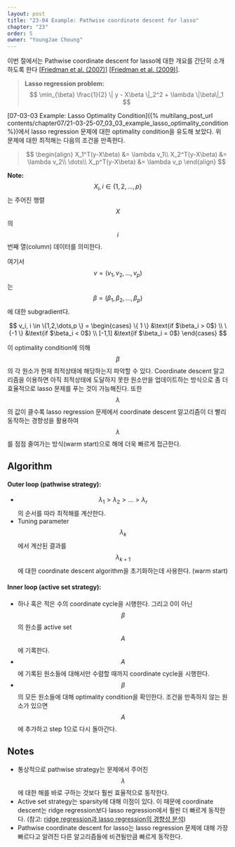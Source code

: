 ```yaml
---
layout: post
title: "23-04 Example: Pathwise coordinate descent for lasso"
chapter: "23"
order: 5
owner: "YoungJae Choung"
---
```


이번 절에서는 Pathwise coordinate descent for lasso에 대한 개요를 간단히 소개하도록 한다 [[Friedman et al. (2007)](https://arxiv.org/pdf/0708.1485.pdf)] [[Friedman et al. (2009)](https://www.jstatsoft.org/article/view/v033i01/v33i01.pdf)]. 

>**Lasso regression problem:**
> $$
> \min_{\beta} \frac{1}{2} \| y - X\beta \|_2^2 + \lambda \|\beta\|_1
> $$

[07-03-03 Example: Lasso Optimality Condition]({% multilang_post_url contents/chapter07/21-03-25-07_03_03_example_lasso_optimality_condition %})에서 lasso regression 문제에 대한 optimality condition을 유도해 보았다. 위 문제에 대한 최적해는 다음의 조건을 만족한다.

>
> $$
> \begin{align}
> X_1^T(y-X\beta) &= \lambda v_1\\
> X_2^T(y-X\beta) &= \lambda v_2\\
> \dots\\
> X_p^T(y-X\beta) &= \lambda v_p
> \end{align}
> $$

**Note:**
$$X_i,i \in \{ 1,2,…,p \}$$는 주어진 행렬 $$X$$의 $$i$$번째 열(column) 데이터를 의미한다.

여기서 $$v=(v_1,v_2,\dots,v_p)$$는 $$\beta=(\beta_1,\beta_2,\dots,\beta_p )$$에 대한 subgradient다. 
>
$$
v_i, i \in \{1,2,\dots,p \} = 
\begin{cases}
\{ 1 \}  &\text{if $\beta_i > 0$} \\
\{-1 \}  &\text{if $\beta_i < 0$} \\
[-1,1]   &\text{if $\beta_i = 0$}
\end{cases}
$$

이 optimality condition에 의해 $$\beta$$의 각 원소가 현재 최적상태에 해당하는지 파악할 수 있다. Coordinate descent 알고리즘을 이용하면 아직 최적상태에 도달하지 못한 원소만을 업데이트하는 방식으로 좀 더 효율적으로 lasso 문제를 푸는 것이 가능해진다. 또한 $$\lambda$$의 값이 클수록 lasso regression 문제에서 coordinate descent 알고리즘이 더 빨리 동작하는 경향성을 활용하여 $$\lambda$$를 점점 줄여가는 방식(warm start)으로 해에 더욱 빠르게 접근한다.

## Algorithm

#### Outer loop (pathwise strategy):
* $$\lambda_1 > \lambda_2 > \dots > \lambda_r$$의 순서를 따라 최적해를 계산한다.
* Tuning parameter  $$\lambda_k$$에서 계산된 결과를  $$\lambda_{k+1}$$에 대한 coordinate descent algorithm을 초기화하는데 사용한다. (warm start)

#### Inner loop (active set strategy):
* 하나 혹은 적은 수의 coordinate cycle을 시행한다. 그리고 0이 아닌 $$\beta$$의 원소를 active set $$A$$에 기록한다.
* $$A$$에 기록된 원소들에 대해서만 수렴할 때까지 coordinate cycle을 시행한다.
* $$\beta$$의 모든 원소들에 대해 optimality condition을 확인한다. 조건을 만족하지 않는 원소가 있으면 $$A$$에 추가하고 step 1으로 다시 돌아간다.

## Notes
* 통상적으로 pathwise strategy는 문제에서 주어진 $$\lambda$$에 대한 해를 바로 구하는 것보다 훨씬 효율적으로 동작한다.
* Active set strategy는 sparsity에 대해 이점이 있다. 이 때문에 coordinate descent는 ridge regression보다 lasso regression에서 훨씬 더 빠르게 동작한다. (참고: [ridge regression과 lasso regression의 경향성 분석](https://www.analyticsvidhya.com/blog/2016/01/complete-tutorial-ridge-lasso-regression-python/))
* Pathwise coordinate descent for lasso는 lasso regression 문제에 대해 가장 빠르다고 알려진 다른 알고리즘들에 비견될만큼 빠르게 동작한다.
